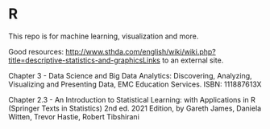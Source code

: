 # R

This repo is for machine learning, visualization and more.



Good resources:
http://www.sthda.com/english/wiki/wiki.php?title=descriptive-statistics-and-graphicsLinks to an external site. 

Chapter 3 - Data Science and Big Data Analytics: Discovering, Analyzing, Visualizing and Presenting Data, EMC Education Services. ISBN: 111887613X

Chapter 2.3 - An Introduction to Statistical Learning: with Applications in R (Springer Texts in Statistics) 2nd ed. 2021 Edition, by Gareth James, Daniela Witten, Trevor Hastie, Robert Tibshirani

    